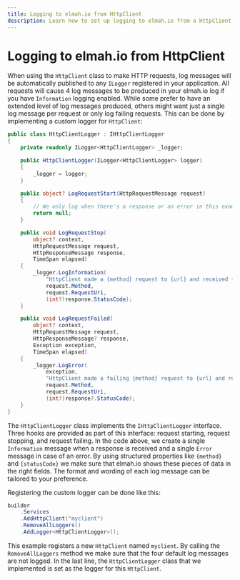 ```yaml
---
title: Logging to elmah.io from HttpClient
description: Learn how to set up logging to elmah.io from a HttpClient. With a custom logger you can decide how you want to log from using a HttpClient.
---
```


# Logging to elmah.io from HttpClient

When using the `HttpClient` class to make HTTP requests, log messages will be automatically published to any `ILogger` registered in your application. All requests will cause 4 log messages to be produced in your elmah.io log if you have `Information` logging enabled. While some prefer to have an extended level of log messages produced, others might want just a single log message per request or only log failing requests. This can be done by implementing a custom logger for `HttpClient`:

```csharp
public class HttpClientLogger : IHttpClientLogger
{
    private readonly ILogger<HttpClientLogger> _logger;

    public HttpClientLogger(ILogger<HttpClientLogger> logger)
    {
        _logger = logger;
    }

    public object? LogRequestStart(HttpRequestMessage request)
    {
        // We only log when there's a response or an error in this example.
        return null;
    }

    public void LogRequestStop(
        object? context,
        HttpRequestMessage request,
        HttpResponseMessage response,
        TimeSpan elapsed)
    {
        _logger.LogInformation(
            "HttpClient made a {method} request to {url} and received {statusCode}",
            request.Method,
            request.RequestUri,
            (int?)response.StatusCode);
    }

    public void LogRequestFailed(
        object? context,
        HttpRequestMessage request,
        HttpResponseMessage? response,
        Exception exception,
        TimeSpan elapsed)
    {
        _logger.LogError(
            exception,
            "HttpClient made a failing {method} request to {url} and received {statusCode}",
            request.Method,
            request.RequestUri,
            (int?)response?.StatusCode);
    }
}
```

The `HttpClientLogger` class implements the `IHttpClientLogger` interface. Three hooks are provided as part of this interface: request starting, request stopping, and request failing. In the code above, we create a single `Information` message when a response is received and a single `Error` message in case of an error. By using structured properties like `{method}` and `{statusCode}` we make sure that elmah.io shows these pieces of data in the right fields. The format and wording of each log message can be tailored to your preference.

Registering the custom logger can be done like this:

```csharp
builder
    .Services
    .AddHttpClient("myclient")
    .RemoveAllLoggers()
    .AddLogger<HttpClientLogger>();
```

This example registers a new `HttpClient` named `myclient`. By calling the `RemoveAllLoggers` method we make sure that the four default log messages are not logged. In the last line, the `HttpClientLogger` class that we implemented is set as the logger for this `HttpClient`.